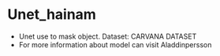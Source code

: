# Unet_hainam
- Unet use to mask object. Dataset: CARVANA DATASET
- For more information about model can visit Aladdinpersson
